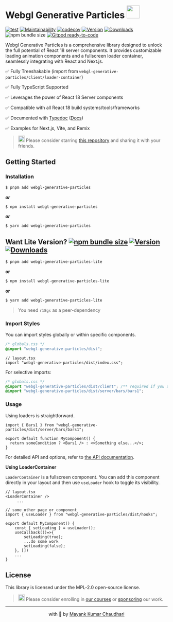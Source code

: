 # Webgl Generative Particles <img src="https://github.com/react18-tools/webgl-generative-particles/blob/main/popper.png?raw=true" style="height: 40px"/>

[![test](https://github.com/react18-tools/webgl-generative-particles/actions/workflows/test.yml/badge.svg)](https://github.com/react18-tools/webgl-generative-particles/actions/workflows/test.yml) [![Maintainability](https://api.codeclimate.com/v1/badges/aa896ec14c570f3bb274/maintainability)](https://codeclimate.com/github/react18-tools/webgl-generative-particles/maintainability) [![codecov](https://codecov.io/gh/react18-tools/webgl-generative-particles/graph/badge.svg)](https://codecov.io/gh/react18-tools/webgl-generative-particles) [![Version](https://img.shields.io/npm/v/webgl-generative-particles.svg?colorB=green)](https://www.npmjs.com/package/webgl-generative-particles) [![Downloads](https://img.jsdelivr.com/img.shields.io/npm/d18m/webgl-generative-particles.svg)](https://www.npmjs.com/package/webgl-generative-particles) ![npm bundle size](https://img.shields.io/bundlephobia/minzip/webgl-generative-particles) [![Gitpod ready-to-code](https://img.shields.io/badge/Gitpod-ready--to--code-blue?logo=gitpod)](https://gitpod.io/from-referrer/)

Webgl Generative Particles is a comprehensive library designed to unlock the full potential of React 18 server components. It provides customizable loading animation components and a fullscreen loader container, seamlessly integrating with React and Next.js.

✅ Fully Treeshakable (import from `webgl-generative-particles/client/loader-container`)

✅ Fully TypeScript Supported

✅ Leverages the power of React 18 Server components

✅ Compatible with all React 18 build systems/tools/frameworks

✅ Documented with [Typedoc](https://react18-tools.github.io/webgl-generative-particles) ([Docs](https://react18-tools.github.io/webgl-generative-particles))

✅ Examples for Next.js, Vite, and Remix

> <img src="https://github.com/react18-tools/webgl-generative-particles/blob/main/popper.png?raw=true" style="height: 20px"/> Please consider starring [this repository](https://github.com/react18-tools/webgl-generative-particles) and sharing it with your friends.

## Getting Started

### Installation

```bash
$ pnpm add webgl-generative-particles
```

**_or_**

```bash
$ npm install webgl-generative-particles
```

**_or_**

```bash
$ yarn add webgl-generative-particles
```

## Want Lite Version? [![npm bundle size](https://img.shields.io/bundlephobia/minzip/webgl-generative-particles-lite)](https://www.npmjs.com/package/webgl-generative-particles-lite) [![Version](https://img.shields.io/npm/v/webgl-generative-particles-lite.svg?colorB=green)](https://www.npmjs.com/package/webgl-generative-particles-lite) [![Downloads](https://img.jsdelivr.com/img.shields.io/npm/d18m/webgl-generative-particles-lite.svg)](https://www.npmjs.com/package/webgl-generative-particles-lite)

```bash
$ pnpm add webgl-generative-particles-lite
```

**or**

```bash
$ npm install webgl-generative-particles-lite
```

**or**

```bash
$ yarn add webgl-generative-particles-lite
```

> You need `r18gs` as a peer-dependency

### Import Styles

You can import styles globally or within specific components.

```css
/* globals.css */
@import "webgl-generative-particles/dist";
```

```tsx
// layout.tsx
import "webgl-generative-particles/dist/index.css";
```

For selective imports:

```css
/* globals.css */
@import "webgl-generative-particles/dist/client"; /** required if you are using LoaderContainer */
@import "webgl-generative-particles/dist/server/bars/bars1";
```

### Usage

Using loaders is straightforward.

```tsx
import { Bars1 } from "webgl-generative-particles/dist/server/bars/bars1";

export default function MyComponent() {
  return someCondition ? <Bars1 /> : <>Something else...</>;
}
```

For detailed API and options, refer to [the API documentation](https://react18-tools.github.io/webgl-generative-particles).

**Using LoaderContainer**

`LoaderContainer` is a fullscreen component. You can add this component directly in your layout and then use `useLoader` hook to toggle its visibility.

```tsx
// layout.tsx
<LoaderContainer />
	 ...
```

```tsx
// some other page or component
import { useLoader } from "webgl-generative-particles/dist/hooks";

export default MyComponent() {
	const { setLoading } = useLoader();
	useCallback(()=>{
		setLoading(true);
		...do some work
		setLoading(false);
	}, [])
	...
}
```

## License

This library is licensed under the MPL-2.0 open-source license.



> <img src="https://github.com/react18-tools/webgl-generative-particles/blob/main/popper.png?raw=true" style="height: 20px"/> Please consider enrolling in [our courses](https://mayank-chaudhari.vercel.app/courses) or [sponsoring](https://github.com/sponsors/mayank1513) our work.

<hr />

<p align="center" style="text-align:center">with 💖 by <a href="https://mayank-chaudhari.vercel.app" target="_blank">Mayank Kumar Chaudhari</a></p>
